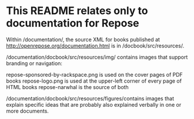# This README relates only to documentation for Repose #

Within /documentation/, the source XML for books published at http://openrepose.org/documentation.html is in /docbook/src/resources/.

/documentation/docbook/src/resources/img/ contains images that support branding or navigation:

repose-sponsored-by-rackspace.png is used on the cover pages of PDF books
repose-logo.png is used at the upper-left corner of every page of HTML books 
repose-narwhal is the source of both 

/documentation/docbook/src/resources/figures/contains images that explain specific ideas that are probably also explained verbally in one or more documents.